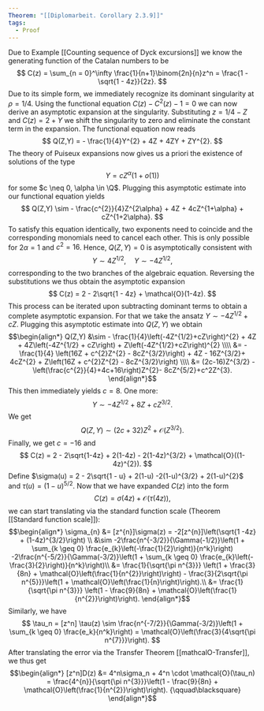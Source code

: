 ```yaml
---
Theorem: "[[Diplomarbeit. Corollary 2.3.9]]"
tags:
  - Proof
---
```


Due to Example [[Counting sequence of Dyck excursions]] we know the generating function of the Catalan numbers to be 
$$
C(z) = \sum_{n = 0}^\infty \frac{1}{n+1}\binom{2n}{n}z^n = \frac{1 - \sqrt{1 - 4z}}{2z}.
$$
Due to its simple form, we immediately recognize its dominant singularity at $\rho = 1/4$. 
Using the functional equation $C(z) - C^{2}(z) - 1 = 0$ we can now derive an asymptotic expansion at the singularity. Substituting $z = 1/4 - Z$ and $C(z) = 2 + Y$ we shift the singularity to zero and eliminate the constant term in the expansion. The functional equation now reads
$$
Q(Z,Y) = - \frac{1}{4}Y^{2} + 4Z + 4ZY + ZY^{2}.
$$
The theory of Puiseux expansions now gives us a priori the existence of solutions of the type 
$$
Y = cZ^{\alpha}(1 + o(1))
$$ 
for some $c \neq 0, \alpha \in \Q$. Plugging this asymptotic estimate into our functional equation yields 
$$
Q(Z,Y) \sim - \frac{c^{2}}{4}Z^{2\alpha} + 4Z + 4cZ^{1+\alpha} + cZ^{1+2\alpha}. 
$$
To satisfy this equation identically, two exponents need to coincide and the corresponding monomials need to cancel each other. This is only possible for $2\alpha = 1$ and $c^{2}= 16$. Hence, $Q(Z,Y) = 0$ is asymptotically consistent with
$$
Y \sim 4Z^{1/2}, \quad Y \sim -4Z^{1/2},
$$
corresponding to the two branches of the algebraic equation. Reversing the substitutions we thus obtain the asymptotic expansion
$$
C(z) = 2 - 2\sqrt{1 - 4z} + \mathcal{O}(1-4z).
$$
This process can be iterated upon subtracting dominant terms to obtain a complete asymptotic expansion.
For that we take the ansatz $Y \sim -4Z^{1/2} +  cZ$. Plugging this asymptotic estimate into $Q(Z,Y)$ we obtain
$$\begin{align*}
Q(Z,Y) &\sim - \frac{1}{4}\left(-4Z^{1/2}+cZ\right)^{2} + 4Z + 4Z\left(-4Z^{1/2} + cZ\right) + Z\left(-4Z^{1/2}+cZ\right)^{2} \\\\
&= - \frac{1}{4} \left(16Z + c^{2}Z^{2} - 8cZ^{3/2}\right) + 4Z - 16Z^{3/2}+ 4cZ^{2} + Z\left(16Z + c^{2}Z^{2} - 8cZ^{3/2}\right) \\\\
&= (2c-16)Z^{3/2} - \left(\frac{c^{2}}{4}+4c+16\right)Z^{2}- 8cZ^{5/2}+c^2Z^{3}.
\end{align*}$$
This then immediately yields $c = 8$. One more: 
$$
Y \sim -4Z^{1/2} + 8Z + cZ^{3/2}.
$$
We get
$$
Q(Z,Y) \sim (2c+32)Z^{2} + \mathcal{O}\left(Z^{3/2}\right).
$$
Finally, we get $c = -16$ and
$$
C(z) = 2 - 2\sqrt{1-4z} + 2(1-4z) - 2(1-4z)^{3/2} + \mathcal{O}((1-4z)^{2}).
$$
Define $\sigma(u) = 2 - 2\sqrt{1 - u} + 2(1-u) -2(1-u)^{3/2} + 2(1-u)^{2}$  and $\tau(u) = (1-u)^{5/2}$. Now that we have expanded $C(z)$ into the form 
$$
C(z) = \sigma(4z) + \mathcal{O}(\tau(4z)),
$$
we can start translating via the standard function scale (Theorem [[Standard function scale]]): 
$$\begin{align*}
\sigma_{n} &= [z^{n}]\sigma(z) = -2[z^{n}]\left(\sqrt{1 -4z} + (1-4z)^{3/2}\right) \\
&\sim -2\frac{n^{-3/2}}{\Gamma(-1/2)}\left(1 + \sum_{k \geq 0} \frac{e_{k}\left(-\frac{1}{2}\right)}{n^k}\right) -2\frac{n^{-5/2}}{\Gamma(-3/2)}\left(1 + \sum_{k \geq 0} \frac{e_{k}\left(- \frac{3}{2}\right)}{n^k}\right)\\
&= \frac{1}{\sqrt{\pi n^{3}}} \left(1 + \frac{3}{8n} + \mathcal{O}\left(\frac{1}{n^{2}}\right)\right) - \frac{3}{2\sqrt{\pi n^{5}}}\left(1 + \mathcal{O}\left(\frac{1}{n}\right)\right).\\
&= \frac{1}{\sqrt{\pi n^{3}}} \left(1 - \frac{9}{8n} + \mathcal{O}\left(\frac{1}{n^{2}}\right)\right).
\end{align*}$$
Similarly, we have
$$
\tau_n = [z^n] \tau(z) \sim \frac{n^{-7/2}}{\Gamma(-3/2)}\left(1 + \sum_{k \geq 0} \frac{e_k}{n^k}\right)
= \mathcal{O}\left(\frac{3}{4\sqrt{\pi n^{7}}}\right).
$$
After translating the error via the Transfer Theorem [[mathcalO-Transfer]], we thus get
$$\begin{align*}
[z^n]D(z) &= 4^n\sigma_n + 4^n \cdot \mathcal{O}(\tau_n)
= \frac{4^{n}}{\sqrt{\pi n^{3}}}\left(1 - \frac{9}{8n} + \mathcal{O}\left(\frac{1}{n^{2}}\right)\right). {\qquad\blacksquare}
\end{align*}$$
